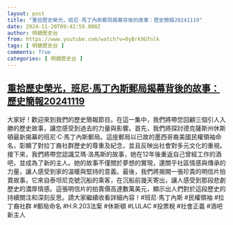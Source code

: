 ```yaml
---
layout: post
title: "重拾歷史榮光，班尼·馬丁內斯郵局揭幕背後的故事：歷史簡報20241119"
date: 2024-11-20T09:42:59.000Z
author: 明鏡歷史台
from: https://www.youtube.com/watch?v=0yBrk9Gfnlk
tags: [ 明鏡歷史台 ]
comments: True
categories: [ 明鏡歷史台 ]
---
```

<!--1732095779000-->
[重拾歷史榮光，班尼·馬丁內斯郵局揭幕背後的故事：歷史簡報20241119](https://www.youtube.com/watch?v=0yBrk9Gfnlk)
------

<div>
大家好！歡迎來到我們的歷史簡報節目。在這一集中，我們將帶您回顧三個引人入勝的歷史故事，讓您感受到過去的力量與影響。首先，我們將探討德克薩斯州休斯頓最新揭幕的班尼·C·馬丁內斯郵局。這座郵局以已故的墨西哥裔美國民權領袖命名，彰顯了對拉丁裔社群歷史的尊重及紀念，並且反映出社會對多元文化的重視。接下來，我們將帶您認識艾瑪·洛馬斯的故事，她在12年後重返自己曾經工作的酒吧，並成為了新的主人。她的故事不僅關於夢想的實現，還關乎社區情感與傳承的力量，讓人感受到家的溫暖與堅持的意義。最後，我們將揭開一張珍貴的明信片拍賣故事，它來自泰坦尼克號沉船的乘客，在沉船前幾天寄出，讓人感受到那段悲劇歷史的濃厚情感。這張明信片的拍賣價高達數萬美元，顯示出人們對於這段歷史的持續關注和深刻反思。請大家繼續收看詳細內容！#班尼·馬丁內斯 #民權領袖 #拉丁裔社群 #郵局命名 #H.R.203法案 #休斯頓 #LULAC #投票稅 #社會正義 #酒吧新主人
</div>
